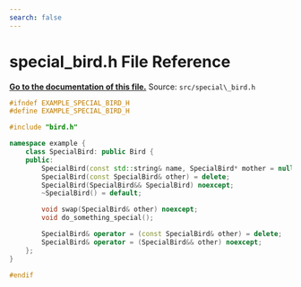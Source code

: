 ```yaml
---
search: false
---
```


# special\_bird.h File Reference

**[Go to the documentation of this file.](special__bird_8h.md)**
Source: `src/special\_bird.h`

    
    
    
    
    
    
    
    
```cpp
#ifndef EXAMPLE_SPECIAL_BIRD_H
#define EXAMPLE_SPECIAL_BIRD_H

#include "bird.h"

namespace example {
    class SpecialBird: public Bird {
    public:
        SpecialBird(const std::string& name, SpecialBird* mother = nullptr, SpecialBird* father = nullptr);
        SpecialBird(const SpecialBird& other) = delete;
        SpecialBird(SpecialBird&& SpecialBird) noexcept;
        ~SpecialBird() = default;

        void swap(SpecialBird& other) noexcept;
        void do_something_special();

        SpecialBird& operator = (const SpecialBird& other) = delete;
        SpecialBird& operator = (SpecialBird&& other) noexcept;
    };
}

#endif
```


    
  
